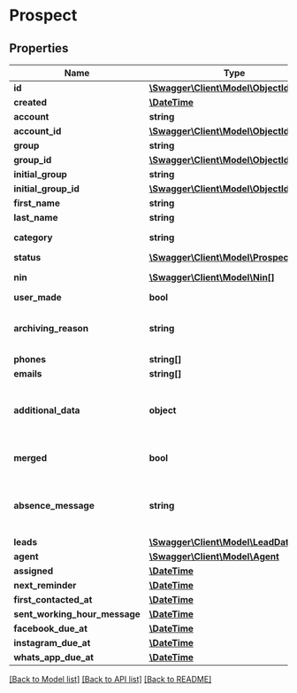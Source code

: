 # Prospect

## Properties
Name | Type | Description | Notes
------------ | ------------- | ------------- | -------------
**id** | [**\Swagger\Client\Model\ObjectId**](ObjectId.md) |  | 
**created** | [**\DateTime**](\DateTime.md) |  | 
**account** | **string** |  | 
**account_id** | [**\Swagger\Client\Model\ObjectId**](ObjectId.md) |  | 
**group** | **string** |  | 
**group_id** | [**\Swagger\Client\Model\ObjectId**](ObjectId.md) |  | 
**initial_group** | **string** |  | [optional] 
**initial_group_id** | [**\Swagger\Client\Model\ObjectId**](ObjectId.md) |  | [optional] 
**first_name** | **string** |  | [optional] 
**last_name** | **string** |  | [optional] 
**category** | **string** | The unique name identifier of the prospect category. | [optional] 
**status** | [**\Swagger\Client\Model\ProspectStatus**](ProspectStatus.md) |  | 
**nin** | [**\Swagger\Client\Model\Nin[]**](Nin.md) | National Identification Number | [optional] 
**user_made** | **bool** |  | [optional] 
**archiving_reason** | **string** | When the prospect is archived this property contains the code of the reason why it was filed. | [optional] 
**phones** | **string[]** |  | [optional] 
**emails** | **string[]** |  | [optional] 
**additional_data** | **object** | Additional and private data of the prospect. Only returned when the scope prospects:readAdditionalData is authorized. | [optional] 
**merged** | **bool** | If true, it means that the lead was merged with an existent prospect in Sirena | [optional] 
**absence_message** | **string** | If message is present, it means that the target agent/s were not working and a absence message was configured for the group | [optional] 
**leads** | [**\Swagger\Client\Model\LeadData[]**](LeadData.md) |  | 
**agent** | [**\Swagger\Client\Model\Agent**](Agent.md) |  | [optional] 
**assigned** | [**\DateTime**](\DateTime.md) |  | [optional] 
**next_reminder** | [**\DateTime**](\DateTime.md) |  | [optional] 
**first_contacted_at** | [**\DateTime**](\DateTime.md) |  | [optional] 
**sent_working_hour_message** | [**\DateTime**](\DateTime.md) |  | [optional] 
**facebook_due_at** | [**\DateTime**](\DateTime.md) |  | [optional] 
**instagram_due_at** | [**\DateTime**](\DateTime.md) |  | [optional] 
**whats_app_due_at** | [**\DateTime**](\DateTime.md) |  | [optional] 

[[Back to Model list]](../README.md#documentation-for-models) [[Back to API list]](../README.md#documentation-for-api-endpoints) [[Back to README]](../README.md)


